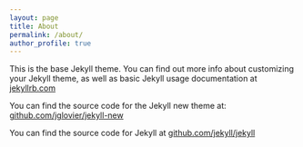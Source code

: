 ```yaml
---
layout: page
title: About
permalink: /about/
author_profile: true
---
```


This is the base Jekyll theme. You can find out more info about customizing your Jekyll theme, as well as basic Jekyll usage documentation at 
[jekyllrb.com](http://jekyllrb.com/)

You can find the source code for the Jekyll new theme at: [github.com/jglovier/jekyll-new](https://github.com/jglovier/jekyll-new)

You can find the source code for Jekyll at [github.com/jekyll/jekyll](https://github.com/jekyll/jekyll)
